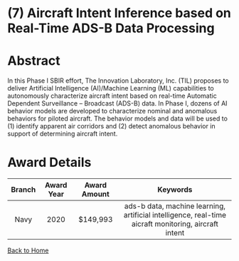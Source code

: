 
(7) Aircraft Intent Inference based on Real-Time ADS-B Data Processing
======================================================================

# Abstract


In this Phase I SBIR effort, The Innovation Laboratory, Inc. (TIL) proposes to deliver Artificial Intelligence (AI)/Machine Learning (ML) capabilities to autonomously characterize aircraft intent based on real-time Automatic Dependent Surveillance – Broadcast (ADS-B) data. In Phase I, dozens of AI behavior models are developed to characterize nominal and anomalous behaviors for piloted aircraft. The behavior models and data will be used to (1) identify apparent air corridors and (2) detect anomalous behavior in support of determining aircraft intent.  

# Award Details

|Branch|Award Year|Award Amount|Keywords|
| :---: | :---: | :---: | :---: |
|Navy|2020|$149,993|ads-b data, machine learning, artificial intelligence, real-time aicraft monitoring, aircraft intent|
  
  


[Back to Home](https://github.com/chrischow/dod_sbir_awards/JH/#2078)